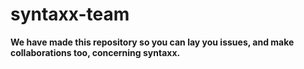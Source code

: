 # syntaxx-team
**We have made this repository so you can lay you issues, and make collaborations too, concerning syntaxx.**
